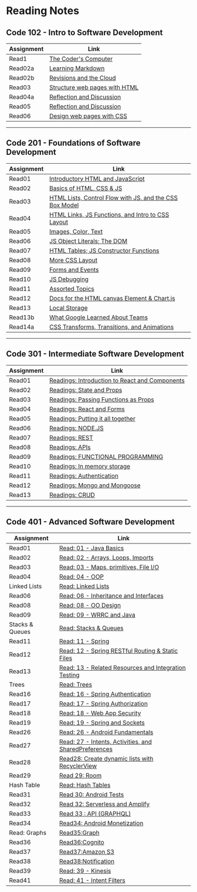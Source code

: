# Reading Notes


## Code 102 - Intro to Software Development

| Assignment  | Link                                           |
| ----------- | -----------------------------------------------|
| Read1       | [The Coder's Computer](102/read1.md)           |
| Read02a     | [Learning Markdown](102/read02a.md)            |
| Read02b     | [Revisions and the Cloud](102/read02b.md)      |
| Read03      | [Structure web pages with HTML](102/read03.md) |
| Read04a     | [Reflection and Discussion](102/read04a.md)    |
| Read05      | [Reflection and Discussion](102/read05.md)     |
| Read06      | [ Design web pages with CSS](102/read06.md)    |

******
## Code 201 - Foundations of Software Development

| Assignment | Link                                                                     |
| -----------| -------------------------------------------------------------------------|
| Read01     | [Introductory HTML and JavaScript](201/read01.md)                        |
| Read02     | [Basics of HTML, CSS & JS](201/read02.md)                                |
| Read03     | [HTML Lists, Control Flow with JS, and the CSS Box Model](201/read03.md) |
| Read04     | [HTML Links, JS Functions, and Intro to CSS Layout](201/read04.md)       |
| Read05     | [Images, Color, Text](201/read05.md)                                     |
| Read06     | [JS Object Literals; The DOM](201/read06.md)                             |
| Read07     | [HTML Tables; JS Constructor Functions](201/read07.md)                   |
| Read08     | [ More CSS Layout](201/read08.md)                                        |
| Read09     | [Forms and Events](201/read09.md)                                        |
| Read10     | [JS Debugging](201/read10.md)                                            |
| Read11     | [Assorted Topics](201/read11.md)                                         |
| Read12     | [Docs for the HTML canvas Element & Chart.js](201/read12.md)             |
| Read13     | [Local Storage](201/read13.md)                                           |
| Read13b    | [What Google Learned About Teams](201/read13b.md)                        |
| Read14a    | [CSS Transforms, Transitions, and Animations](201/read14.md)             |

*******
## Code 301 - Intermediate Software Development


| Assignment  | Link                                                            |
| ----------- | ----------------------------------------------------------------|
| Read01      | [Readings: Introduction to React and Components](301/read01.md) |
| Read02      | [Readings: State and Props](301/read02.md)                      |
| Read03      | [Readings: Passing Functions as Props](301/read03.md)           |
| Read04      | [Readings: React and Forms](301/read04.md)                      |
| Read05      | [ Readings: Putting it all together](301/read05.md)             |
| Read06      | [Readings: NODE.JS](301/read06.md)                              |
| Read07      | [Readings: REST](301/read07.md)                                 |
| Read08      | [Readings: APIs](301/read08.md)                                 |
| Read09      | [Readings: FUNCTIONAL PROGRAMMING](301/read09.md)               |
| Read10      | [Readings: In memory storage](301/read10.md)                    |
| Read11      | [Readings: Authentication](301/read11.md)                       |
| Read12      | [Readings: Mongo and Mongoose](301/read12.md)                   |
| Read13      | [Readings: CRUD](301/read13.md)                                 |






*******
## Code 401 - Advanced Software Development

| Assignment     | Link                                                             |
| -------------- | -----------------------------------------------------------------|
| Read01         | [Read: 01 - Java Basics](401/read01.md)                          |
| Read02         | [Read: 02 - Arrays, Loops, Imports](401/read02.md)               |
| Read03         | [Read: 03 - Maps, primitives, File I/O](401/read03.md)           |
| Read04         | [Read: 04 - OOP](401/read04.md)                                  |
|Linked Lists    | [Read: Linked Lists](401/linked-list.md)                         |
| Read06         | [Read: 06 - Inheritance and Interfaces](401/read06.md)           |
| Read08         | [Read: 08 - OO Design](401/read08.md)                            |
| Read09         | [Read: 09 - WRRC and Java](401/read09.md)                        |
|Stacks & Queues | [Read: Stacks & Queues](401/read10.md)                           |
|Read11          | [Read: 11 - Spring](401/read11.md)                               |
|Read12          | [Read: 12 - Spring RESTful Routing & Static Files](401/read12.md)|
|Read13          | [Read: 13 - Related Resources and Integration Testing](401/read13.md)|
|Trees           | [Read: Trees](401/read14.md)|
|Read16          | [Read: 16 - Spring Authentication](401/read16.md)|
|Read17          | [Read: 17 - Spring Authorization](401/read17.md)|
|Read18          | [Read: 18 - Web App Security](401/read18.md)|
|Read19          | [Read: 19 - Spring and Sockets](401/read19.md)|
|Read26          | [Read: 26 - Android Fundamentals](401/read26.md)|
|Read27          | [Read: 27 - Intents, Activities, and SharedPreferences](401/read27.md)|
|Read28          | [Read28: Create dynamic lists with RecyclerView](401/read28.md)|
|Read29          | [Read 29: Room](401/read29.md)|
|Hash Table      | [Read: Hash Tables](401/read30.md)|
|Read31          | [Read 30: Android Tests](401/read31.md)|
|Read32          | [Read 32: Serverless and Amplify](401/read32.md)|
|Read33          | [Read 33 : API (GRAPHQL)](401/read33.md)|
|Read34          | [Read34: Android Monetization](401/read34.md)|
|Read: Graphs    | [Read35:Graph](401/read35.md)|
|Read36          | [Read36:Cognito](401/read36.md)|
|Read37          | [Read37:Amazon S3](401/read37.md)|
|Read38          | [Read38:Notification](401/read38.md)|
|Read39          | [Read: 39 - Kinesis](401/read39.md)|
|Read41          | [Read: 41 - Intent Filters](401/read41.md)|


